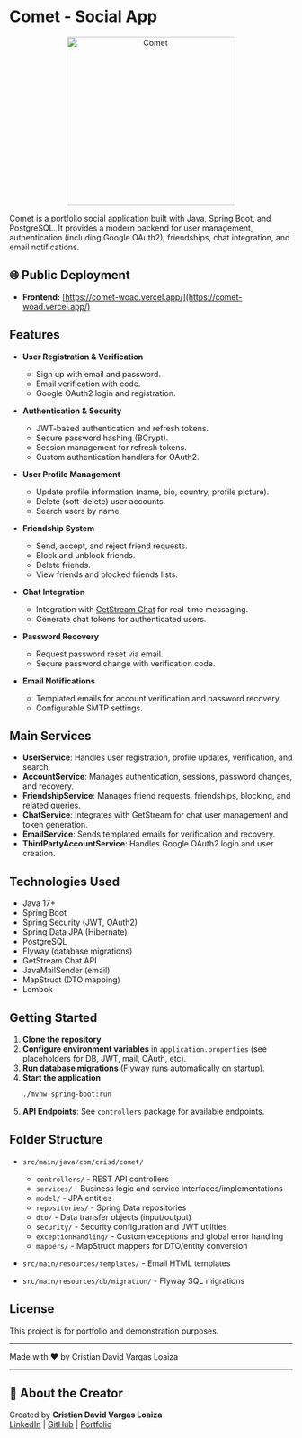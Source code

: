 # Comet - Social App

<p align="center">
  <img alt="Comet" src="https://res.cloudinary.com/dw43hgf5p/image/upload/v1750709766/AF3173AB-74B3-42F6-95B3-E77602CBA371_ob2zlc.png" width="300">
</p>

Comet is a portfolio social application built with Java, Spring Boot, and PostgreSQL. It provides a modern backend for user management, authentication (including Google OAuth2), friendships, chat integration, and email notifications.

## 🌐 Public Deployment

- **Frontend:** [https://comet-woad.vercel.app/](https://comet-woad.vercel.app/)

## Features

- **User Registration & Verification**
    - Sign up with email and password.
    - Email verification with code.
    - Google OAuth2 login and registration.

- **Authentication & Security**
    - JWT-based authentication and refresh tokens.
    - Secure password hashing (BCrypt).
    - Session management for refresh tokens.
    - Custom authentication handlers for OAuth2.

- **User Profile Management**
    - Update profile information (name, bio, country, profile picture).
    - Delete (soft-delete) user accounts.
    - Search users by name.

- **Friendship System**
    - Send, accept, and reject friend requests.
    - Block and unblock friends.
    - Delete friends.
    - View friends and blocked friends lists.

- **Chat Integration**
    - Integration with [GetStream Chat](https://getstream.io/chat/) for real-time messaging.
    - Generate chat tokens for authenticated users.

- **Password Recovery**
    - Request password reset via email.
    - Secure password change with verification code.

- **Email Notifications**
    - Templated emails for account verification and password recovery.
    - Configurable SMTP settings.

## Main Services

- **UserService**: Handles user registration, profile updates, verification, and search.
- **AccountService**: Manages authentication, sessions, password changes, and recovery.
- **FriendshipService**: Manages friend requests, friendships, blocking, and related queries.
- **ChatService**: Integrates with GetStream for chat user management and token generation.
- **EmailService**: Sends templated emails for verification and recovery.
- **ThirdPartyAccountService**: Handles Google OAuth2 login and user creation.

## Technologies Used

- Java 17+
- Spring Boot
- Spring Security (JWT, OAuth2)
- Spring Data JPA (Hibernate)
- PostgreSQL
- Flyway (database migrations)
- GetStream Chat API
- JavaMailSender (email)
- MapStruct (DTO mapping)
- Lombok

## Getting Started

1. **Clone the repository**
2. **Configure environment variables** in `application.properties` (see placeholders for DB, JWT, mail, OAuth, etc).
3. **Run database migrations** (Flyway runs automatically on startup).
4. **Start the application**
   ```bash
   ./mvnw spring-boot:run
   ```
5. **API Endpoints**: See `controllers` package for available endpoints.

## Folder Structure

- `src/main/java/com/crisd/comet/`
    - `controllers/` - REST API controllers
    - `services/` - Business logic and service interfaces/implementations
    - `model/` - JPA entities
    - `repositories/` - Spring Data repositories
    - `dto/` - Data transfer objects (input/output)
    - `security/` - Security configuration and JWT utilities
    - `exceptionHandling/` - Custom exceptions and global error handling
    - `mappers/` - MapStruct mappers for DTO/entity conversion

- `src/main/resources/templates/` - Email HTML templates
- `src/main/resources/db/migration/` - Flyway SQL migrations

## License

This project is for portfolio and demonstration purposes.

---
Made with ❤️ by Cristian David Vargas Loaiza

---

## 👤 About the Creator

Created by **Cristian David Vargas Loaiza**  
[LinkedIn](https://www.linkedin.com/in/cristian-david-vargas-loaiza-982314271) | [GitHub](https://github.com/CrisD314159) | [Portfolio](https://crisdev-pi.vercel.app)

